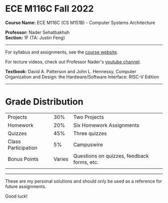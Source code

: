 # ECE M116C Fall 2022
**Course Name:**  ECE M116C (CS M151B) - Computer Systems Architecture

**Professor:** Nader Sehatbakhsh <br>
**Section:** 1F (TA: Justin Feng)
<hr>

For syllabus and assignments, see the [course website](https://ssysarch.github.io/ECE_M116C-CS_M151B/F22/index.html).

For lecture videos, check out Professor Nader's [youtube channel](https://www.youtube.com/playlist?list=PLaKHzyoPLvX33JfOAQKE3R6uyFAO05Ysz).

**Textbook:** David A. Patterson and John L. Hennessy, Computer Organization and Design: the Hardware/Software Interface: RISC-V Edition
<hr>

# Grade Distribution

|                       |            |                               |
| --------------------- | ---------- | ----------------------------- |
| Projects              | 30%        | Two Projects                  |
| Homework              | 20%        | Six Homework Assignments      |
| Quizzes               | 45%        | Three quizzes                 |
| Class Participation   | 5%         | Campuswire                    |
| Bonus Points          | Varies     | Questions on quizzes, feedback forms, etc.|
|                       |            |                               |

<hr>

These are my personal solutions and should only be used as a reference for future assignments.

Good luck!

